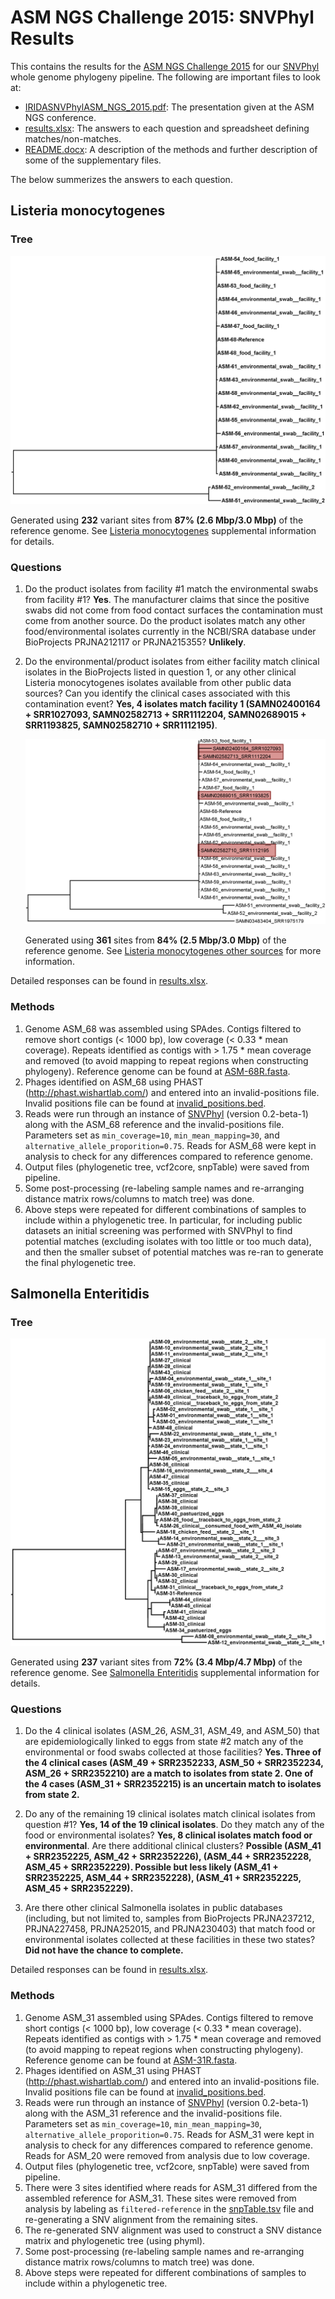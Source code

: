 ASM NGS Challenge 2015: SNVPhyl Results
=======================================

This contains the results for the [ASM NGS Challenge 2015](https://github.com/katholt/NGSchallenge) for our [SNVPhyl](http://snvphyl.readthedocs.org/) whole genome phylogeny pipeline.  The following are important files to look at:

* [IRIDASNVPhylASM_NGS_2015.pdf](IRIDASNVPhylASM_NGS_2015.pdf): The presentation given at the ASM NGS conference.
* [results.xlsx](results.xlsx): The answers to each question and spreadsheet defining matches/non-matches.
* [README.docx](README.docx):  A description of the methods and further description of some of the supplementary files.

The below summerizes the answers to each question.

Listeria monocytogenes
----------------------

### Tree

[![lm-phylo][]][lm-phylo]

Generated using **232** variant sites from **87% (2.6 Mbp/3.0 Mbp)** of the reference genome.  See [Listeria monocytogenes][] supplemental information for details.

### Questions

1. Do the product isolates from facility #1 match the environmental swabs from facility #1? **Yes**.  The manufacturer claims that since the positive swabs did not come from food contact surfaces the contamination must come from another source. Do the product isolates match any other food/environmental isolates currently in the NCBI/SRA database under BioProjects PRJNA212117 or PRJNA215355? **Unlikely**.

2. Do the environmental/product isolates from either facility match clinical isolates in the BioProjects listed in question 1, or any other clinical Listeria monocytogenes isolates available from other public data sources?  Can you identify the clinical cases associated with this contamination event?  **Yes, 4 isolates match facility 1 (SAMN02400164 + SRR1027093, SAMN02582713 + SRR1112204, SAMN02689015 + SRR1193825, SAMN02582710 + SRR1112195)**.

   [![lm-additional][]][lm-additional]

   Generated using **361** sites from **84% (2.5 Mbp/3.0 Mbp)** of the reference genome.  See [Listeria monocytogenes other sources][] for more information.

Detailed responses can be found in [results.xlsx][].

### Methods

1. Genome ASM_68 was assembled using SPAdes.  Contigs filtered to remove short contigs (< 1000 bp), low coverage (< 0.33 * mean coverage).  Repeats identified as contigs with > 1.75 * mean coverage and removed (to avoid mapping to repeat regions when constructing phylogeny).  Reference genome can be found at [ASM-68R.fasta][].
2. Phages identified on ASM_68 using PHAST (http://phast.wishartlab.com/) and entered into an invalid-positions file.  Invalid positions file can be found at [invalid_positions.bed](Listeria_supplemental/input/invalid_positions.bed).
3. Reads were run through an instance of [SNVPhyl][] (version 0.2-beta-1) along with the ASM_68 reference and the invalid-positions file.  Parameters set as `min_coverage=10`, `min_mean_mapping=30`, and `alternative_allele_proporition=0.75`.  Reads for ASM_68 were kept in analysis to check for any differences compared to reference genome.
4. Output files (phylogenetic tree, vcf2core, snpTable) were saved from pipeline.
5. Some post-processing (re-labeling sample names and re-arranging distance matrix rows/columns to match tree) was done.
6. Above steps were repeated for different combinations of samples to include within a phylogenetic tree.  In particular, for including public datasets an initial screening was performed with SNVPhyl to find potential matches (excluding isolates with too little or too much data), and then the smaller subset of potential matches was re-ran to generate the final phylogenetic tree.

Salmonella Enteritidis
----------------------

### Tree

[![se-phylo][]][se-phylo]

Generated using **237** variant sites from **72% (3.4 Mbp/4.7 Mbp)** of the reference genome.  See [Salmonella Enteritidis][] supplemental information for details.

### Questions

1. Do the 4 clinical isolates (ASM_26, ASM_31, ASM_49, and ASM_50) that are epidemiologically linked to eggs from state #2 match any of the environmental or food swabs collected at those facilities? **Yes.  Three of the 4 clinical cases (ASM_49 + SRR2352233, ASM_50 + SRR2352234, ASM_26 + SRR2352210) are a match to isolates from state 2.  One of the 4 cases (ASM_31 + SRR2352215) is an uncertain match to isolates from state 2.**

2. Do any of the remaining 19 clinical isolates match clinical isolates from question #1? **Yes, 14 of the 19 clinical isolates**. Do they match any of the food or environmental isolates? **Yes, 8 clinical isolates match food or environmental**.  Are there additional clinical clusters?  **Possible (ASM_41 + SRR2352225, ASM_42 + SRR2352226), (ASM_44 + SRR2352228, ASM_45 + SRR2352229).  Possible but less likely (ASM_41 + SRR2352225, ASM_44 + SRR2352228), (ASM_41 + SRR2352225, ASM_45 + SRR2352229).**

3. Are there other clinical Salmonella isolates in public databases (including, but not limited to, samples from BioProjects PRJNA237212, PRJNA227458, PRJNA252015, and PRJNA230403) that match food or environmental isolates collected at these facilities in these two states? **Did not have the chance to complete.**

Detailed responses can be found in [results.xlsx][].

### Methods

1. Genome ASM_31 assembled using SPAdes.  Contigs filtered to remove short contigs (< 1000 bp), low coverage (< 0.33 * mean coverage).  Repeats identified as contigs with > 1.75 * mean coverage and removed (to avoid mapping to repeat regions when constructing phylogeny).  Reference genome can be found at [ASM-31R.fasta][].
2. Phages identified on ASM_31 using PHAST (http://phast.wishartlab.com/) and entered into an invalid-positions file.  Invalid positions file can be found at [invalid_positions.bed](Salmonella_supplemental/input/invalid-positions.bed).
3. Reads were run through an instance of [SNVPhyl][] (version 0.2-beta-1) along with the ASM_31 reference and the invalid-positions file.  Parameters set as `min_coverage=10`, `min_mean_mapping=30`, `alternative_allele_proporition=0.75`.  Reads for ASM_31 were kept in analysis to check for any differences compared to reference genome.  Reads for ASM_20 were removed from analysis due to low coverage.
4. Output files (phylogenetic tree, vcf2core, snpTable) were saved from pipeline.
5. There were 3 sites identified where reads for ASM_31 differed from the assembled reference for ASM_31.  These sites were removed from analysis by labeling as `filtered-reference` in the [snpTable.tsv](Salmonella_supplemental/results/SE_ASM-31_Cov10_RM_ASM-20_RM_PHAST/snpTable.tsv) file and re-generating a SNV alignment from the remaining sites.
6. The re-generated SNV alignment was used to construct a SNV distance matrix and phylogenetic tree (using phyml).
7. Some post-processing (re-labeling sample names and re-arranging distance matrix rows/columns to match tree) was done.
8. Above steps were repeated for different combinations of samples to include within a phylogenetic tree.

[results.xlsx]: results.xlsx
[Listeria monocytogenes]: Listeria_supplemental/results/LM_ASM-68_Cov10_RM_PHAST/
[Salmonella Enteritidis]: Salmonella_supplemental/results/SE_ASM-31_Cov10_RM_ASM-20_RM_PHAST/
[lm-phylo]: images/lm-phylo.png
[se-phylo]: images/se-phylo.png
[lm-additional]: images/lm-additional.png
[Listeria monocytogenes other sources]: Listeria_supplemental/results/LM_ASM-68_Cov10_RM_PHAST_NCBI_Datasets/
[ASM-68R.fasta]: Listeria_supplemental/input/ASM-68R.fasta
[ASM-31R.fasta]: Salmonella_supplemental/input/ASM-31R.fasta
[SNVPhyl]: http://snvphyl.readthedocs.org/en/latest/
